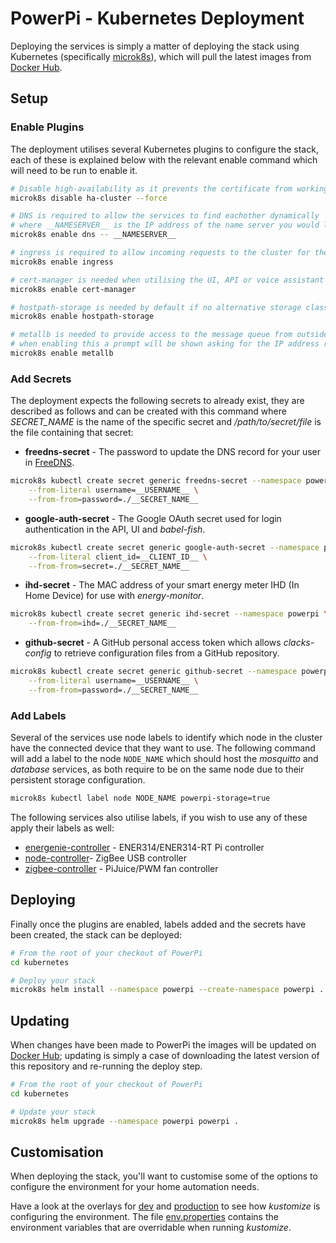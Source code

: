 # PowerPi - Kubernetes Deployment

Deploying the services is simply a matter of deploying the stack using Kubernetes (specifically [microk8s](https://microk8s.io/)), which will pull the latest images from [Docker Hub](https://hub.docker.com/u/twilkin).

## Setup

### Enable Plugins

The deployment utilises several Kubernetes plugins to configure the stack, each of these is explained below with the relevant enable command which will need to be run to enable it.

```bash
# Disable high-availability as it prevents the certificate from working
microk8s disable ha-cluster --force

# DNS is required to allow the services to find eachother dynamically
# where __NAMESERVER__ is the IP address of the name server you would like to use, probably your router so DNS lookups for devices work inside the cluster
microk8s enable dns -- __NAMESERVER__

# ingress is required to allow incoming requests to the cluster for the UI, API or voice assistant integration.
microk8s enable ingress

# cert-manager is needed when utilising the UI, API or voice assistant integration to get HTTPS using an SSL certificate
microk8s enable cert-manager

# hostpath-storage is needed by default if no alternative storage class is provided instead
microk8s enable hostpath-storage

# metallb is needed to provide access to the message queue from outside the cluster (i.e. for sensors to generate messages)
# when enabling this a prompt will be shown asking for the IP address range for the load-balancer
microk8s enable metallb
```

### Add Secrets

The deployment expects the following secrets to already exist, they are described as follows and can be created with this command where _SECRET_NAME_ is the name of the specific secret and _/path/to/secret/file_ is the file containing that secret:

-   **freedns-secret** - The password to update the DNS record for your user in [FreeDNS](https://freedns.afraid.org/).

```bash
microk8s kubectl create secret generic freedns-secret --namespace powerpi \
    --from-literal username=__USERNAME__ \
    --from-from=password=./__SECRET_NAME__
```
-   **google-auth-secret** - The Google OAuth secret used for login authentication in the API, UI and _babel-fish_.

```bash
microk8s kubectl create secret generic google-auth-secret --namespace powerpi \
    --from-literal client_id=__CLIENT_ID__ \
    --from-from=secret=./__SECRET_NAME__
```

-   **ihd-secret** - The MAC address of your smart energy meter IHD (In Home Device) for use with _energy-monitor_.

```bash
microk8s kubectl create secret generic ihd-secret --namespace powerpi \
    --from-from=ihd=./__SECRET_NAME__
```

-   **github-secret** - A GitHub personal access token which allows _clacks-config_ to retrieve configuration files from a GitHub repository.

```bash
microk8s kubectl create secret generic github-secret --namespace powerpi \
    --from-literal username=__USERNAME__ \
    --from-from=password=./__SECRET_NAME__
```

### Add Labels

Several of the services use node labels to identify which node in the cluster have the connected device that they want to use. The following command will add a label to the node `NODE_NAME` which should host the _mosquitto_ and _database_ services, as both require to be on the same node due to their persistent storage configuration.

```bash
microk8s kubectl label node NODE_NAME powerpi-storage=true
```

The following services also utilise labels, if you wish to use any of these apply their labels as well:

-   [energenie-controller](../controllers/energenie/README.md#kubernetes) - ENER314/ENER314-RT Pi controller
-   [node-controller](../controllers/node/README.md#kubernetes)- ZigBee USB controller
-   [zigbee-controller](../controllers/zigbee/README.md#kubernetes) - PiJuice/PWM fan controller

## Deploying

Finally once the plugins are enabled, labels added and the secrets have been created, the stack can be deployed:

```bash
# From the root of your checkout of PowerPi
cd kubernetes

# Deploy your stack
microk8s helm install --namespace powerpi --create-namespace powerpi .
```

## Updating

When changes have been made to PowerPi the images will be updated on [Docker Hub](https://hub.docker.com/u/twilkin); updating is simply a case of downloading the latest version of this repository and re-running the deploy step.

```bash
# From the root of your checkout of PowerPi
cd kubernetes

# Update your stack
microk8s helm upgrade --namespace powerpi powerpi .
```

## Customisation

When deploying the stack, you'll want to customise some of the options to configure the environment for your home automation needs.

Have a look at the overlays for [dev](./overlays/dev/) and [production](./overlays/production/) to see how _kustomize_ is configuring the environment. The file [env.properties](./base/env.properties) contains the environment variables that are overridable when running _kustomize_.